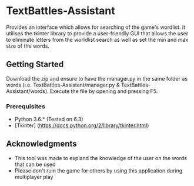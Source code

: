 # TextBattles-Assistant

Provides an interface which allows for searching of the game's wordlist. It utilises the tkinter library to provide a user-friendly GUI that allows the user to eliminate letters from the worldlist search as well as set the min and max size of the words.

## Getting Started

Download the zip and ensure to have the manager.py in the same folder as words 
(i.e. TextBattles-Assistant/manager.py & TextBattles-Assistant/words). Execute the file by opening and pressing F5.

### Prerequisites

* Python 3.6.* (Tested on 6.3)
* [Tkinter] (https://docs.python.org/2/library/tkinter.html)

## Acknowledgments
* This tool was made to expland the knowledge of the user on the words that can be used
* Please don't ruin the game for others by using this application during multiplayer play

